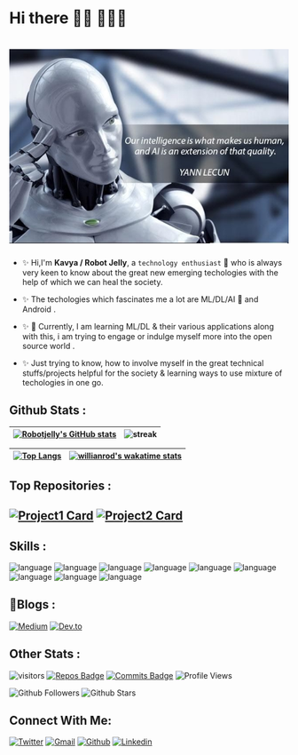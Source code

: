 # Hi there 👋🏼 👩🏾‍💻


# ![Thought Provoking AI IMAGE](https://github.com/robotjellyzone/robotjellyzone/blob/master/image_ai.jpg)

- :sparkles: Hi,I'm **Kavya / Robot Jelly**, a `technology enthusiast` :robot: who is always very keen to know about the great new emerging techologies with the help of which we can heal the society. 

- :sparkles: The techologies which fascinates me a lot are ML/DL/AI :robot: and Android . 

- :sparkles: 🔭 Currently, I am learning ML/DL & their various applications along with this, i am trying to engage or indulge myself more into the open source world .

- :sparkles: Just trying to know, how to involve myself in the great technical stuffs/projects helpful for the society & learning ways to use mixture of techologies in one go.

**Github Stats :**
---
|[![Robotjelly's GitHub stats](https://github-readme-stats.vercel.app/api?username=robotjellyzone&count_private=true&show_icons=true&theme=solarized-light&include_all_commits=true)](https://github.com/robotjellyzone)|![streak](https://github-readme-streak-stats.herokuapp.com/?user=robotjellyzone&theme=solarized-light)|
|---------------------------------------|--------------------------------------------|


|[![Top Langs](https://github-readme-stats.vercel.app/api/top-langs/?username=robotjellyzone&layout=compact&theme=highcontrast)](https://github.com/robotjellyzone)|[![willianrod's wakatime stats](https://github-readme-stats.vercel.app/api/wakatime?username=robotjelly&layout=compact&theme=highcontrast)](https://github.com/robotjellyzone)|
|---------------------------------------------------|------------------------------------------------------------------------------------------------|

**Top Repositories :**
---
[![Project1 Card](https://github-readme-stats.vercel.app/api/pin/?username=robotjellyzone&repo=project-sagemaker-for-sentiment-analysis&theme=buefy)](https://github.com/robotjellyzone)
[![Project2 Card](https://github-readme-stats.vercel.app/api/pin/?username=robotjellyzone&repo=Logo-Quiz-Game-Using-Kotlin&theme=buefy)](https://github.com/robotjellyzone)
---

<!--START_SECTION:activity-->
<!--END_SECTION:activity-->

**Skills :**
---
![language](https://img.shields.io/badge/Python-FFD43B?style=for-the-badge&logo=python&logoColor=darkgreen)
![language](https://img.shields.io/badge/Java-ED8B00?style=for-the-badge&logo=java&logoColor=white)
![language](https://img.shields.io/badge/Kotlin-0095D5?&style=for-the-badge&logo=kotlin&logoColor=white)
![language](https://img.shields.io/badge/scikit_learn-F7931E?style=for-the-badge&logo=scikit-learn&logoColor=white)
![language](https://img.shields.io/badge/Keras-D00000?style=for-the-badge&logo=Keras&logoColor=white)
![language](https://img.shields.io/badge/Numpy-777BB4?style=for-the-badge&logo=numpy&logoColor=white)
![language](https://img.shields.io/badge/Pandas-2C2D72?style=for-the-badge&logo=pandas&logoColor=white)
![language](https://img.shields.io/badge/MySQL-00000F?style=for-the-badge&logo=mysql&logoColor=white)
![language](https://img.shields.io/badge/Jupyter-F37626.svg?&style=for-the-badge&logo=Jupyter&logoColor=white)

**📝Blogs :**
---
[![Medium](https://img.shields.io/badge/Medium-12100E?style=for-the-badge&logo=medium&logoColor=white)](https://medium.com/@robotjelly.zone)
[![Dev.to](https://img.shields.io/badge/dev.to-0A0A0A?style=for-the-badge&logo=dev.to&logoColor=white)](https://dev.to/robotjellyzone)

**Other Stats :**
---
![visitors](https://visitor-badge.glitch.me/badge?page_id=robotjellyzone.readme&left_color=green&right_color=red)
[![Repos Badge](https://badges.pufler.dev/repos/robotjellyzone)](https://badges.pufler.dev)
[![Commits Badge](https://badges.pufler.dev/commits/all/robotjellyzone)](https://badges.pufler.dev)
![Profile Views](https://komarev.com/ghpvc/?username=robotjellyzone&color=ff69b4)

![Github Followers](https://img.shields.io/github/followers/robotjellyzone?style=social)
![Github Stars](https://img.shields.io/github/stars/robotjellyzone?style=social)

**Connect With Me:**
---
[![Twitter](https://img.shields.io/badge/Twitter-1DA1F2?style=for-the-badge&logo=twitter&logoColor=white)](https://twitter.com/iamrobotjelly)
[![Gmail](https://img.shields.io/badge/Gmail-D14836?style=for-the-badge&logo=gmail&logoColor=white)](robotjelly.zone@gmail.com)
[![Github](https://img.shields.io/badge/GitHub-100000?style=for-the-badge&logo=github&logoColor=white)](https://github.com/robotjellyzone)
[![Linkedin](https://img.shields.io/badge/LinkedIn-0077B5?style=for-the-badge&logo=linkedin&logoColor=white)](https://in.linkedin.com/in/robot-jelly-technologist-enthusiast-0703)






<!--
**robotjellyzone/robotjellyzone** is a ✨ _special_ ✨ repository because its `README.md` (this file) appears on your GitHub profile.

Here are some ideas to get you started:

- 🔭 I’m currently working on ...
- 🌱 I’m currently learning ...
- 👯 I’m looking to collaborate on ...
- 🤔 I’m looking for help with ...
- 💬 Ask me about ...
- 📫 How to reach me: ...
- 😄 Pronouns: ...
- ⚡ Fun fact: ...
-->
